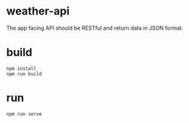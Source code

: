 # weather-api
The app facing API should be RESTful and return data in JSON format.

# build
```
npm install 
npm run build
```

# run
```
npm run serve
```

